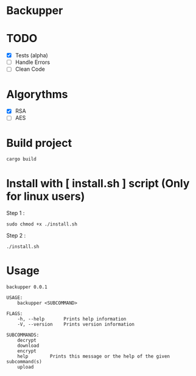 # Backupper

# TODO

-   [x] Tests (alpha)
-   [ ] Handle Errors
-   [ ] Clean Code

# Algorythms

-   [x] RSA
-   [ ] AES

# Build project

`cargo build`

# Install with [ install.sh ] script (Only for linux users)

Step 1 :

`sudo chmod +x ./install.sh`

Step 2 :

`./install.sh`

# Usage

```
backupper 0.0.1

USAGE:
    backupper <SUBCOMMAND>

FLAGS:
    -h, --help       Prints help information
    -V, --version    Prints version information

SUBCOMMANDS:
    decrypt     
    download    
    encrypt     
    help        Prints this message or the help of the given subcommand(s)
    upload
```